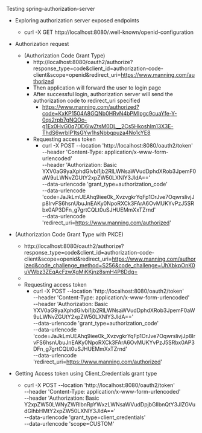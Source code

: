 Testing spring-authorization-server
- Exploring authorization server exposed endpoints
    - curl -X GET http://localhost:8080/.well-known/openid-configuration
- Authorization request
  - (Authorization Code Grant Type)
    - http://localhost:8080/oauth2/authorize?response_type=code&client_id=authorization-code-client&scope=openid&redirect_uri=https://www.manning.com/authorized
    - Then application will forward the user to login page
    - After successful login, authorization server will send the authorization code to redirect_uri specified
      - https://www.manning.com/authorized?code=KxKP1504A8GQNb0HRvN4bPMIpgc9cuaYfe-Y-0qs2rpb7gNQOo-g1Ex0HvG0q7DD6lwZtsM0DL__2Cs5HkoshIm13X3E-ThdS6wrbIP1tsGYw1hsNbbqpuza4No1cYE8
    - Requesting access token
      - curl -X POST --location 'http://localhost:8080/oauth2/token' \
        --header 'Content-Type: application/x-www-form-urlencoded' \
        --header 'Authorization: Basic YXV0aG9yaXphdGlvbi1jb2RlLWNsaWVudDphdXRob3JpemF0aW9uLWNvZGUtY2xpZW50LXNlY3JldA==' \
        --data-urlencode 'grant_type=authorization_code' \
        --data-urlencode 'code=JaJkLmUEAhq9iee0k_XvzvgkrYqFp1OrJve7OqwrslivjJp8IrvFS6hsnUbuJnEAKy0NpoRXCk3FArA6OvMUKYvPzJ5SRbx0AP3DFn_g7grtCQLt0uSJHUEMmXxTZrnd' \
        --data-urlencode 'redirect_uri=https://www.manning.com/authorized'

- (Authorization Code Grant Type with PKCE)
    - http://localhost:8080/oauth2/authorize?response_type=code&client_id=authorization-code-client&scope=openid&redirect_uri=https://www.manning.com/authorized&code_challenge_method=S256&code_challenge=UhXbkpOnK0uVWbz3ZEqAcFzwXgMiKKjnz8smH4P8Ddg=
    - 
  - Requesting access token
      - curl -X POST --location 'http://localhost:8080/oauth2/token' \
        --header 'Content-Type: application/x-www-form-urlencoded' \
        --header 'Authorization: Basic YXV0aG9yaXphdGlvbi1jb2RlLWNsaWVudDphdXRob3JpemF0aW9uLWNvZGUtY2xpZW50LXNlY3JldA==' \
        --data-urlencode 'grant_type=authorization_code' \
        --data-urlencode 'code=JaJkLmUEAhq9iee0k_XvzvgkrYqFp1OrJve7OqwrslivjJp8IrvFS6hsnUbuJnEAKy0NpoRXCk3FArA6OvMUKYvPzJ5SRbx0AP3DFn_g7grtCQLt0uSJHUEMmXxTZrnd' \
        --data-urlencode 'redirect_uri=https://www.manning.com/authorized'

- Getting Access token using Client_Credentials grant type
  - curl -X POST --location 'http://localhost:8080/oauth2/token' \
    --header 'Content-Type: application/x-www-form-urlencoded' \
    --header 'Authorization: Basic Y2xpZW50LWNyZWRlbnRpYWxzLWNsaWVudDpjbGllbnQtY3JlZGVudGlhbHMtY2xpZW50LXNlY3JldA==' \
    --data-urlencode 'grant_type=client_credentials' \
    --data-urlencode 'scope=CUSTOM'